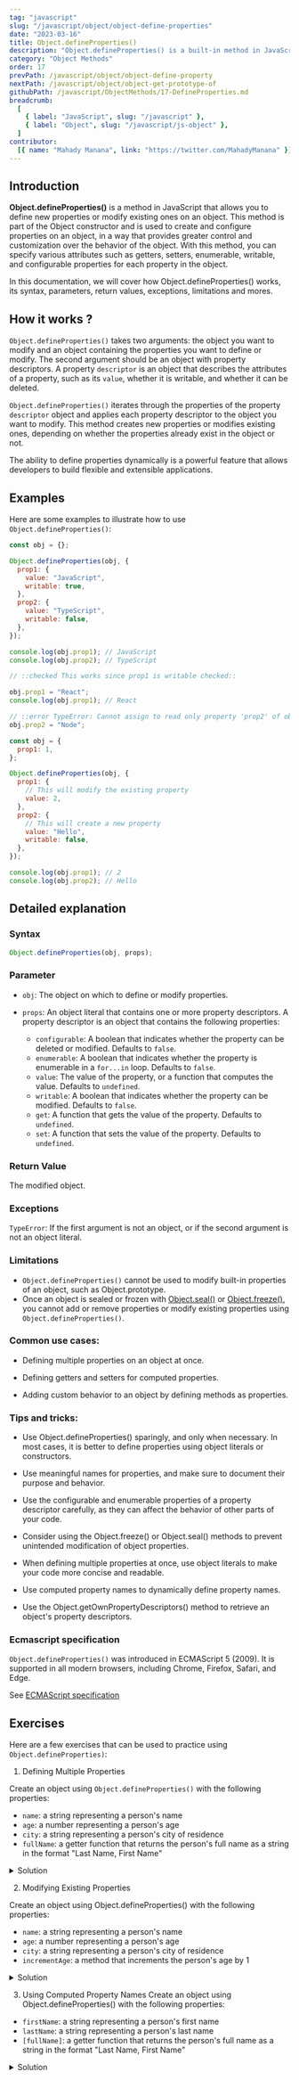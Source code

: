 ```yaml
---
tag: "javascript"
slug: "/javascript/object/object-define-properties"
date: "2023-03-16"
title: Object.defineProperties()
description: "Object.defineProperties() is a built-in method in JavaScript that allows developers to define new properties or modify existing ones on an object, in a way that provides greater control and customization over the behavior of the object."
category: "Object Methods"
order: 17
prevPath: /javascript/object/object-define-property
nextPath: /javascript/object/object-get-prototype-of
githubPath: /javascript/ObjectMethods/17-DefineProperties.md
breadcrumb:
  [
    { label: "JavaScript", slug: "/javascript" },
    { label: "Object", slug: "/javascript/js-object" },
  ]
contributor:
  [{ name: "Mahady Manana", link: "https://twitter.com/MahadyManana" }]
---
```


## Introduction

**Object.defineProperties()** is a method in JavaScript that allows you to define new properties or modify existing ones on an object. This method is part of the Object constructor and is used to create and configure properties on an object, in a way that provides greater control and customization over the behavior of the object. With this method, you can specify various attributes such as getters, setters, enumerable, writable, and configurable properties for each property in the object.

In this documentation, we will cover how Object.defineProperties() works, its syntax, parameters, return values, exceptions, limitations and mores.

## How it works ?

`Object.defineProperties()` takes two arguments: the object you want to modify and an object containing the properties you want to define or modify. The second argument should be an object with property descriptors. A property `descriptor` is an object that describes the attributes of a property, such as its `value`, whether it is writable, and whether it can be deleted.

`Object.defineProperties()` iterates through the properties of the property `descriptor` object and applies each property descriptor to the object you want to modify. This method creates new properties or modifies existing ones, depending on whether the properties already exist in the object or not.

The ability to define properties dynamically is a powerful feature that allows developers to build flexible and extensible applications.

## Examples

Here are some examples to illustrate how to use `Object.defineProperties()`:

```js
const obj = {};

Object.defineProperties(obj, {
  prop1: {
    value: "JavaScript",
    writable: true,
  },
  prop2: {
    value: "TypeScript",
    writable: false,
  },
});

console.log(obj.prop1); // JavaScript
console.log(obj.prop2); // TypeScript

// ::checked This works since prop1 is writable checked::

obj.prop1 = "React";
console.log(obj.prop1); // React

// ::error TypeError: Cannot assign to read only property 'prop2' of object '#<Object>' error::
obj.prop2 = "Node";
```

```js
const obj = {
  prop1: 1,
};

Object.defineProperties(obj, {
  prop1: {
    // This will modify the existing property
    value: 2,
  },
  prop2: {
    // This will create a new property
    value: "Hello",
    writable: false,
  },
});

console.log(obj.prop1); // 2
console.log(obj.prop2); // Hello
```

## Detailed explanation

### Syntax

```javascript
Object.defineProperties(obj, props);
```

### Parameter

- `obj`: The object on which to define or modify properties.

- `props`: An object literal that contains one or more property descriptors. A property descriptor is an object that contains the following properties:
  - `configurable`: A boolean that indicates whether the property can be deleted or modified. Defaults to `false`.
  - `enumerable`: A boolean that indicates whether the property is enumerable in a `for...in` loop. Defaults to `false`.
  - `value`: The value of the property, or a function that computes the value. Defaults to `undefined`.
  - `writable`: A boolean that indicates whether the property can be modified. Defaults to `false`.
  - `get`: A function that gets the value of the property. Defaults to `undefined`.
  - `set`: A function that sets the value of the property. Defaults to `undefined`.

### Return Value

The modified object.

### Exceptions

`TypeError`: If the first argument is not an object, or if the second argument is not an object literal.

### Limitations

- `Object.defineProperties()` cannot be used to modify built-in properties of an object, such as Object.prototype.
- Once an object is sealed or frozen with [Object.seal()](/javascript/object/object-seal/) or [Object.freeze()](/javascript/object/object-freeze/), you cannot add or remove properties or modify existing properties using `Object.defineProperties()`.

### Common use cases:

- Defining multiple properties on an object at once.

- Defining getters and setters for computed properties.

- Adding custom behavior to an object by defining methods as properties.

### Tips and tricks:

- Use Object.defineProperties() sparingly, and only when necessary. In most cases, it is better to define properties using object literals or constructors.

- Use meaningful names for properties, and make sure to document their purpose and behavior.

- Use the configurable and enumerable properties of a property descriptor carefully, as they can affect the behavior of other parts of your code.

- Consider using the Object.freeze() or Object.seal() methods to prevent unintended modification of object properties.

- When defining multiple properties at once, use object literals to make your code more concise and readable.

- Use computed property names to dynamically define property names.

- Use the Object.getOwnPropertyDescriptors() method to retrieve an object's property descriptors.

### Ecmascript specification

`Object.defineProperties()` was introduced in ECMAScript 5 (2009).
It is supported in all modern browsers, including Chrome, Firefox, Safari, and Edge.

See <a href="https://tc39.es/ecma262/multipage/fundamental-objects.html#sec-object.defineproperties" target="_blank" rel="noopener noreferrer">ECMAScript specification</a>

## Exercises

Here are a few exercises that can be used to practice using `Object.defineProperties)`:

1. Defining Multiple Properties

Create an object using `Object.defineProperties()` with the following properties:

- `name`: a string representing a person's name
- `age`: a number representing a person's age
- `city`: a string representing a person's city of residence
- `fullName`: a getter function that returns the person's full name as a string in the format "Last Name, First Name"

<details>

<summary>Solution</summary>

```js
const person = {};
Object.defineProperties(person, {
  name: { value: "John Doe" },
  age: { value: 30 },
  city: { value: "New York" },
  fullName: {
    get() {
      const [firstName, lastName] = this.name.split(" ");
      return `${lastName}, ${firstName}`;
    },
  },
});
```

</details>

2.  Modifying Existing Properties

Create an object using Object.defineProperties() with the following properties:

- `name`: a string representing a person's name
- `age`: a number representing a person's age
- `city`: a string representing a person's city of residence
- `incrementAge`: a method that increments the person's age by 1

<details>

<summary>Solution</summary>

```js
const person = {};
Object.defineProperties(person, {
  name: { value: "John Doe" },
  age: { value: 30, writable: true },
  city: { value: "New York" },
  incrementAge: {
    value() {
      this.age++;
    },
  },
});
```

</details>

3.  Using Computed Property Names
    Create an object using Object.defineProperties() with the following properties:

- `firstName`: a string representing a person's first name
- `lastName`: a string representing a person's last name
- `[fullName]`: a getter function that returns the person's full name as a string in the format "Last Name, First Name"

<details>

<summary>Solution</summary>

```js
const fullName = Symbol("fullName");
const person = {};
Object.defineProperties(person, {
  firstName: { value: "John" },
  lastName: { value: "Doe" },
  [fullName]: {
    get() {
      return `${this.lastName}, ${this.firstName}`;
    },
  },
});
```

</details>

